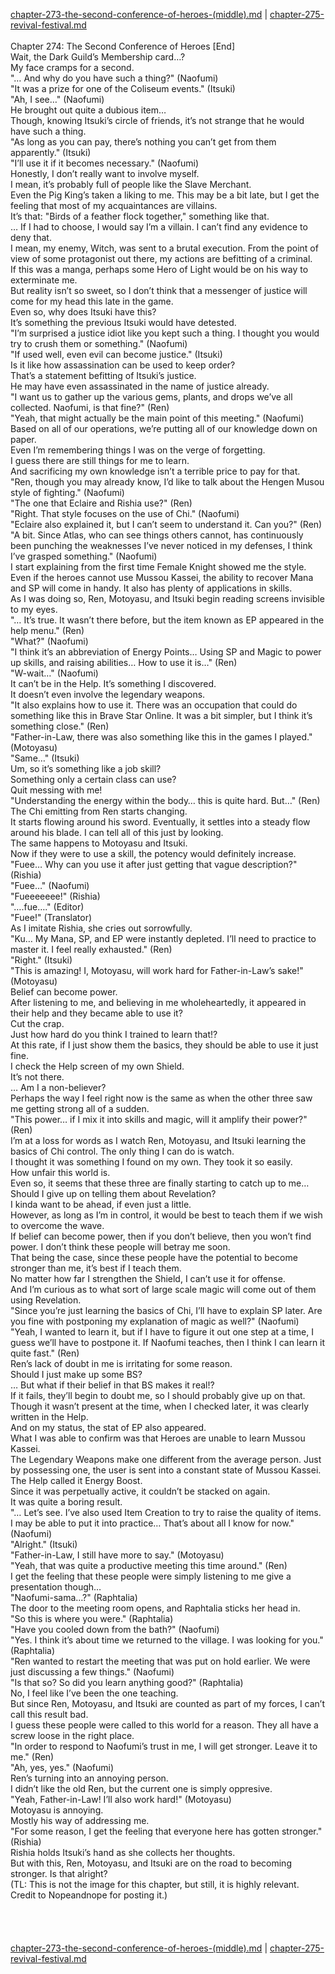 [chapter-273-the-second-conference-of-heroes-(middle).md](./chapter-273-the-second-conference-of-heroes-(middle).md) | [chapter-275-revival-festival.md](./chapter-275-revival-festival.md) <br/>
<br/>
Chapter 274: The Second Conference of Heroes [End]<br/>
Wait, the Dark Guild’s Membership card…?<br/>
My face cramps for a second.<br/>
"… And why do you have such a thing?" (Naofumi)<br/>
"It was a prize for one of the Coliseum events." (Itsuki)<br/>
"Ah, I see…" (Naofumi)<br/>
He brought out quite a dubious item…<br/>
Though, knowing Itsuki’s circle of friends, it’s not strange that he would have such a thing.<br/>
"As long as you can pay, there’s nothing you can’t get from them apparently." (Itsuki)<br/>
"I’ll use it if it becomes necessary." (Naofumi)<br/>
Honestly, I don’t really want to involve myself.<br/>
I mean, it’s probably full of people like the Slave Merchant.<br/>
Even the Pig King’s taken a liking to me. This may be a bit late, but I get the feeling that most of my acquaintances are villains.<br/>
It’s that: "Birds of a feather flock together," something like that.<br/>
… If I had to choose, I would say I’m a villain. I can’t find any evidence to deny that.<br/>
I mean, my enemy, Witch, was sent to a brutal execution. From the point of view of some protagonist out there, my actions are befitting of a criminal.<br/>
If this was a manga, perhaps some Hero of Light would be on his way to exterminate me.<br/>
But reality isn’t so sweet, so I don’t think that a messenger of justice will come for my head this late in the game.<br/>
Even so, why does Itsuki have this?<br/>
It’s something the previous Itsuki would have detested.<br/>
"I’m surprised a justice idiot like you kept such a thing. I thought you would try to crush them or something." (Naofumi)<br/>
"If used well, even evil can become justice." (Itsuki)<br/>
Is it like how assassination can be used to keep order?<br/>
That’s a statement befitting of Itsuki’s justice.<br/>
He may have even assassinated in the name of justice already.<br/>
"I want us to gather up the various gems, plants, and drops we’ve all collected. Naofumi, is that fine?" (Ren)<br/>
"Yeah, that might actually be the main point of this meeting." (Naofumi)<br/>
Based on all of our operations, we’re putting all of our knowledge down on paper.<br/>
Even I’m remembering things I was on the verge of forgetting.<br/>
I guess there are still things for me to learn.<br/>
And sacrificing my own knowledge isn’t a terrible price to pay for that.<br/>
"Ren, though you may already know, I’d like to talk about the Hengen Musou style of fighting." (Naofumi)<br/>
"The one that Eclaire and Rishia use?" (Ren)<br/>
"Right. That style focuses on the use of Chi." (Naofumi)<br/>
"Eclaire also explained it, but I can’t seem to understand it. Can you?" (Ren)<br/>
"A bit. Since Atlas, who can see things others cannot, has continuously been punching the weaknesses I’ve never noticed in my defenses, I think I’ve grasped something." (Naofumi)<br/>
I start explaining from the first time Female Knight showed me the style. Even if the heroes cannot use Mussou Kassei, the ability to recover Mana and SP will come in handy. It also has plenty of applications in skills.<br/>
As I was doing so, Ren, Motoyasu, and Itsuki begin reading screens invisible to my eyes.<br/>
"… It’s true. It wasn’t there before, but the item known as EP appeared in the help menu." (Ren)<br/>
"What?" (Naofumi)<br/>
"I think it’s an abbreviation of Energy Points… Using SP and Magic to power up skills, and raising abilities… How to use it is…" (Ren)<br/>
"W-wait…" (Naofumi)<br/>
It can’t be in the Help. It’s something I discovered.<br/>
It doesn’t even involve the legendary weapons.<br/>
"It also explains how to use it. There was an occupation that could do something like this in Brave Star Online. It was a bit simpler, but I think it’s something close." (Ren)<br/>
"Father-in-Law, there was also something like this in the games I played." (Motoyasu)<br/>
"Same…" (Itsuki)<br/>
Um, so it’s something like a job skill?<br/>
Something only a certain class can use?<br/>
Quit messing with me!<br/>
"Understanding the energy within the body… this is quite hard. But…" (Ren)<br/>
The Chi emitting from Ren starts changing.<br/>
It starts flowing around his sword. Eventually, it settles into a steady flow around his blade. I can tell all of this just by looking.<br/>
The same happens to Motoyasu and Itsuki.<br/>
Now if they were to use a skill, the potency would definitely increase.<br/>
"Fuee… Why can you use it after just getting that vague description?" (Rishia)<br/>
"Fuee…" (Naofumi)<br/>
"Fueeeeeee!" (Rishia)<br/>
"….fue…." (Editor)<br/>
"Fuee!" (Translator)<br/>
As I imitate Rishia, she cries out sorrowfully.<br/>
"Ku… My Mana, SP, and EP were instantly depleted. I’ll need to practice to master it. I feel really exhausted." (Ren)<br/>
"Right." (Itsuki)<br/>
"This is amazing! I, Motoyasu, will work hard for Father-in-Law’s sake!" (Motoyasu)<br/>
Belief can become power.<br/>
After listening to me, and believing in me wholeheartedly, it appeared in their help and they became able to use it?<br/>
Cut the crap.<br/>
Just how hard do you think I trained to learn that!?<br/>
At this rate, if I just show them the basics, they should be able to use it just fine.<br/>
I check the Help screen of my own Shield.<br/>
It’s not there.<br/>
… Am I a non-believer?<br/>
Perhaps the way I feel right now is the same as when the other three saw me getting strong all of a sudden.<br/>
"This power… if I mix it into skills and magic, will it amplify their power?" (Ren)<br/>
I’m at a loss for words as I watch Ren, Motoyasu, and Itsuki learning the basics of Chi control. The only thing I can do is watch.<br/>
I thought it was something I found on my own. They took it so easily.<br/>
How unfair this world is.<br/>
Even so, it seems that these three are finally starting to catch up to me…<br/>
Should I give up on telling them about Revelation?<br/>
I kinda want to be ahead, if even just a little.<br/>
However, as long as I’m in control, it would be best to teach them if we wish to overcome the wave.<br/>
If belief can become power, then if you don’t believe, then you won’t find power. I don’t think these people will betray me soon.<br/>
That being the case, since these people have the potential to become stronger than me, it’s best if I teach them.<br/>
No matter how far I strengthen the Shield, I can’t use it for offense.<br/>
And I’m curious as to what sort of large scale magic will come out of them using Revelation.<br/>
"Since you’re just learning the basics of Chi, I’ll have to explain SP later. Are you fine with postponing my explanation of magic as well?" (Naofumi)<br/>
"Yeah, I wanted to learn it, but if I have to figure it out one step at a time, I guess we’ll have to postpone it. If Naofumi teaches, then I think I can learn it quite fast." (Ren)<br/>
Ren’s lack of doubt in me is irritating for some reason.<br/>
Should I just make up some BS?<br/>
… But what if their belief in that BS makes it real!?<br/>
If it fails, they’ll begin to doubt me, so I should probably give up on that.<br/>
Though it wasn’t present at the time, when I checked later, it was clearly written in the Help.<br/>
And on my status, the stat of EP also appeared.<br/>
What I was able to confirm was that Heroes are unable to learn Mussou Kassei.<br/>
The Legendary Weapons make one different from the average person. Just by possessing one, the user is sent into a constant state of Mussou Kassei.<br/>
The Help called it Energy Boost.<br/>
Since it was perpetually active, it couldn’t be stacked on again.<br/>
It was quite a boring result.<br/>
"… Let’s see. I’ve also used Item Creation to try to raise the quality of items. I may be able to put it into practice… That’s about all I know for now." (Naofumi)<br/>
"Alright." (Itsuki)<br/>
"Father-in-Law, I still have more to say." (Motoyasu)<br/>
"Yeah, that was quite a productive meeting this time around." (Ren)<br/>
I get the feeling that these people were simply listening to me give a presentation though…<br/>
"Naofumi-sama…?" (Raphtalia)<br/>
The door to the meeting room opens, and Raphtalia sticks her head in.<br/>
"So this is where you were." (Raphtalia)<br/>
"Have you cooled down from the bath?" (Naofumi)<br/>
"Yes. I think it’s about time we returned to the village. I was looking for you." (Raphtalia)<br/>
"Ren wanted to restart the meeting that was put on hold earlier. We were just discussing a few things." (Naofumi)<br/>
"Is that so? So did you learn anything good?" (Raphtalia)<br/>
No, I feel like I’ve been the one teaching.<br/>
But since Ren, Motoyasu, and Itsuki are counted as part of my forces, I can’t call this result bad.<br/>
I guess these people were called to this world for a reason. They all have a screw loose in the right place.<br/>
"In order to respond to Naofumi’s trust in me, I will get stronger. Leave it to me." (Ren)<br/>
"Ah, yes, yes." (Naofumi)<br/>
Ren’s turning into an annoying person.<br/>
I didn’t like the old Ren, but the current one is simply oppresive.<br/>
"Yeah, Father-in-Law! I’ll also work hard!" (Motoyasu)<br/>
Motoyasu is annoying.<br/>
Mostly his way of addressing me.<br/>
"For some reason, I get the feeling that everyone here has gotten stronger." (Rishia)<br/>
Rishia holds Itsuki’s hand as she collects her thoughts.<br/>
But with this, Ren, Motoyasu, and Itsuki are on the road to becoming stronger. Is that alright?<br/>
(TL: This is not the image for this chapter, but still, it is highly relevant. Credit to Nopeandnope for posting it.)<br/>
<br/>
<br/>
<br/> <br/>
[chapter-273-the-second-conference-of-heroes-(middle).md](./chapter-273-the-second-conference-of-heroes-(middle).md) | [chapter-275-revival-festival.md](./chapter-275-revival-festival.md) <br/>
